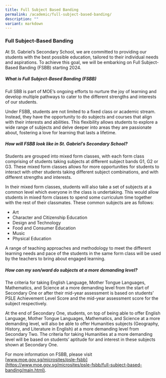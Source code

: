 ```yaml
---
title: Full Subject Based Banding
permalink: /academic/full-subject-based-banding/
description: ""
variant: markdown
---
```

### Full Subject-Based Banding
At St. Gabriel’s Secondary School, we are committed to providing our students with the best possible education, tailored to their individual needs and aspirations. To achieve this goal, we will be embarking on Full Subject-Based Banding (FSBB) starting 2024.

##### What is Full Subject-Based Banding (FSBB)

Full SBB is part of MOE’s ongoing efforts to nurture the joy of learning and develop multiple pathways to cater to the different strengths and interests of our students.

Under FSBB, students are not limited to a fixed class or academic stream. Instead, they have the opportunity to do subjects and courses that align with their interests and abilities. This flexibility allows students to explore a wide range of subjects and delve deeper into areas they are passionate about, fostering a love for learning that lasts a lifetime.


##### How will FSBB look like in St. Gabriel’s Secondary School?

Students are grouped into mixed form classes, with each form class comprising of students taking subjects at different subject bands G1, G2 or G3. These mixed form classes allows for more opportunities for students to interact with other students taking different subject combinations, and with different strengths and interests.

In their mixed form classes, students will also take a set of subjects at a common level which everyone in the class is undertaking. This would allow students in mixed form classes to spend some curriculum time together with the rest of their classmates. These common subjects are as follows:

- Art
- Character and Citizenship Education
- Design and Technology
- Food and Consumer Education
- Music
- Physical Education

A range of teaching approaches and methodology to meet the different learning needs and pace of the students in the same form class will be used by the teachers to bring about engaged learning. 

##### How can my son/ward do subjects at a more demanding level?

The criteria for taking English Language, Mother Tongue Languages, Mathematics, and Science at a more demanding level from the start of Secondary One or after their mid-year assessment is based on students’ PSLE Achievement Level Score and the mid-year assessment score for the subject respectively.

At the end of Secondary One, students, on top of being able to offer English Language, Mother Tongue Languages, Mathematics, and Science at a more demanding level, will also be able to offer Humanities subjects (Geography, History, and Literature in English) at a more demanding level from Secondary Two. The criteria for taking Humanities at a more demanding level will be based on students’ aptitude for and interest in these subjects shown at Secondary One.

For more information on FSBB, please visit [www.moe.gov.sg/microsites/psle-fsbb](https://www.moe.gov.sg/microsites/psle-fsbb/full-subject-based-banding/main.html).